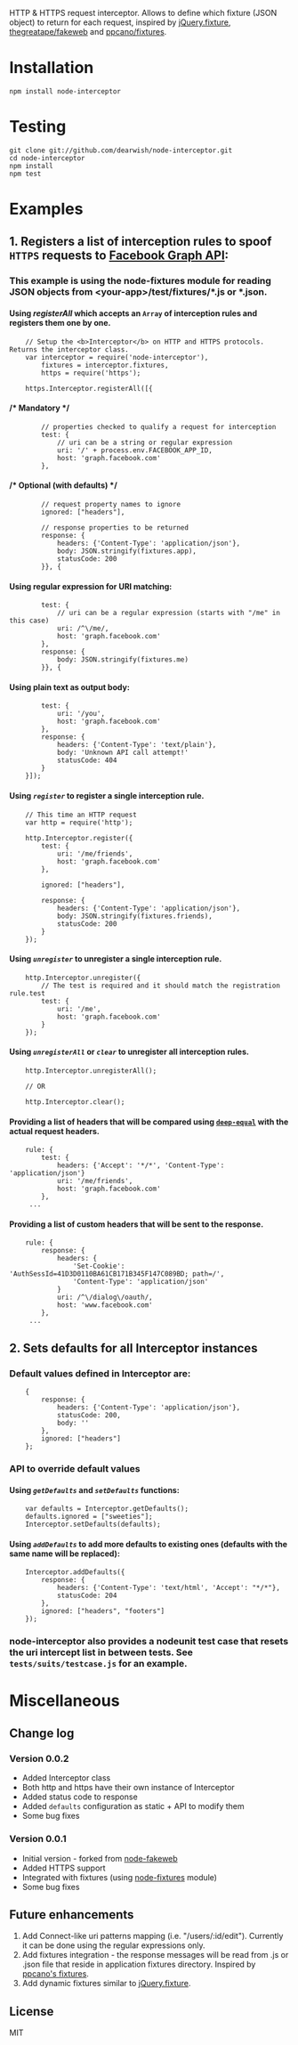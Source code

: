 HTTP & HTTPS request interceptor. Allows to define which fixture (JSON object) to return for each request, inspired by [jQuery.fixture][3], [thegreatape/fakeweb][1] and [ppcano/fixtures][2].

# Installation

    npm install node-interceptor

# Testing

    git clone git://github.com/dearwish/node-interceptor.git
    cd node-interceptor
    npm install
    npm test

# Examples

## 1. Registers a list of interception rules to spoof <code>HTTPS</code> requests to [Facebook Graph API][graphapi]:

### This example is using the node-fixtures module for reading JSON objects from &lt;your-app&gt;/test/fixtures/*.js or *.json.

#### Using <i>registerAll</i> which accepts an <code>Array</code> of interception rules and registers them one by one.

        // Setup the <b>Interceptor</b> on HTTP and HTTPS protocols. Returns the interceptor class.
        var interceptor = require('node-interceptor'),
            fixtures = interceptor.fixtures,
            https = require('https');

        https.Interceptor.registerAll([{ 

#### /* Mandatory */

            // properties checked to qualify a request for interception
            test: {
                // uri can be a string or regular expression
                uri: '/' + process.env.FACEBOOK_APP_ID,
                host: 'graph.facebook.com'
            },

#### /* Optional (with defaults) */

            // request property names to ignore
            ignored: ["headers"],

            // response properties to be returned
            response: {
                headers: {'Content-Type': 'application/json'},
                body: JSON.stringify(fixtures.app),
                statusCode: 200
            }}, {

#### Using regular expression for URI matching:

            test: {
                // uri can be a regular expression (starts with "/me" in this case)
                uri: /^\/me/,
                host: 'graph.facebook.com'
            },
            response: {
                body: JSON.stringify(fixtures.me)
            }}, {

#### Using plain text as output body:

            test: {
                uri: '/you',
                host: 'graph.facebook.com'
            },
            response: {
                headers: {'Content-Type': 'text/plain'},
                body: 'Unknown API call attempt!'
                statusCode: 404
            }
        }]);

#### Using <i>```register```</i> to register a single interception rule.

        // This time an HTTP request
        var http = require('http');

        http.Interceptor.register({
            test: {
                uri: '/me/friends',
                host: 'graph.facebook.com'
            },

            ignored: ["headers"],

            response: {
                headers: {'Content-Type': 'application/json'},
                body: JSON.stringify(fixtures.friends),
                statusCode: 200
            }
        });

#### Using <i>```unregister```</i> to unregister a single interception rule.

        http.Interceptor.unregister({
            // The test is required and it should match the registration rule.test
            test: {
                uri: '/me',
                host: 'graph.facebook.com'
            }
        });

#### Using <i>```unregisterAll```</i> or <i>```clear```</i> to unregister all interception rules.

        http.Interceptor.unregisterAll();

        // OR

        http.Interceptor.clear();

#### Providing a list of headers that will be compared using [```deep-equal```][deq] with the actual request headers.

        rule: {
            test: {
                headers: {'Accept': '*/*', 'Content-Type': 'application/json'}
                uri: '/me/friends',
                host: 'graph.facebook.com'
            },
         ...

#### Providing a list of custom headers that will be sent to the response.

        rule: {
            response: {
                headers: {
                    'Set-Cookie': 'AuthSessId=41D3D0110BA61CB171B345F147C089BD; path=/',
                    'Content-Type': 'application/json'
                }
                uri: /^\/dialog\/oauth/,
                host: 'www.facebook.com'
            },
         ...

## 2. Sets defaults for all Interceptor instances

### Default values defined in Interceptor are:

        {
            response: {
                headers: {'Content-Type': 'application/json'},
                statusCode: 200,
                body: ''
            },
            ignored: ["headers"]
        };

### API to override default values

#### Using <i>```getDefaults```</i> and <i>```setDefaults```</i> functions:

        var defaults = Interceptor.getDefaults();
        defaults.ignored = ["sweeties"];
        Interceptor.setDefaults(defaults);

#### Using <i>```addDefaults```</i> to add more defaults to existing ones (defaults with the same name will be replaced):

        Interceptor.addDefaults({
            response: {
                headers: {'Content-Type': 'text/html', 'Accept': "*/*"},
                statusCode: 204
            },
            ignored: ["headers", "footers"]
        });


### node-interceptor also provides a nodeunit test case that resets the uri intercept list in between tests. See ```tests/suits/testcase.js``` for an example.

# Miscellaneous

## Change log

### Version 0.0.2

- Added Interceptor class
- Both http and https have their own instance of Interceptor 
- Added status code to response
- Added ```defaults``` configuration as static + API to modify them 
- Some bug fixes

### Version 0.0.1

- Initial version - forked from [node-fakeweb][1]
- Added HTTPS support
- Integrated with fixtures (using [node-fixtures][fixtures] module)
- Some bug fixes

## Future enhancements

1. Add Connect-like uri patterns mapping (i.e. "/users/:id/edit"). Currently it can be done using the regular expressions only.
2. Add fixtures integration - the response messages will be read from .js or .json file that reside in application fixtures directory. Inspired by [ppcano's fixtures][2].
3. Add dynamic fixtures similar to [jQuery.fixture][3].

## License

MIT

[1]: https://github.com/thegreatape/node-fakeweb
[2]: https://github.com/ppcano/fixtures
[3]: http://javascriptmvc.com/docs.html#!jQuery.fixture
[graphapi]: https://developers.facebook.com/docs/reference/api/
[fixtures]: https://github.com/dearwish/node-fixtures
[deq]: https://github.com/substack/node-deep-equal
